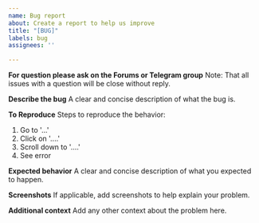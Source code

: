 ```yaml
---
name: Bug report
about: Create a report to help us improve
title: "[BUG]"
labels: bug
assignees: ''

---
```


**For question please ask on the Forums or Telegram group**
 Note: That all issues with a question will be close without reply.

**Describe the bug**
A clear and concise description of what the bug is.

**To Reproduce**
Steps to reproduce the behavior:
1. Go to '...'
2. Click on '....'
3. Scroll down to '....'
4. See error

**Expected behavior**
A clear and concise description of what you expected to happen.

**Screenshots**
If applicable, add screenshots to help explain your problem.

**Additional context**
Add any other context about the problem here.
